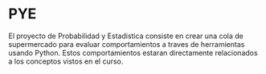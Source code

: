 # PYE
El proyecto de Probabilidad y Estadistica consiste en crear una cola de supermercado para evaluar comportamientos a traves de herramientas usando Python. Estos comportamientos estaran directamente relacionados a los conceptos vistos en el curso.
